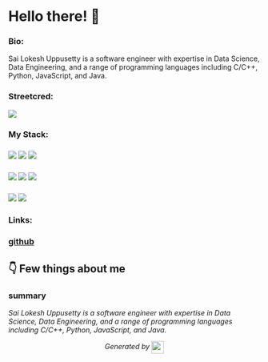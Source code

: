 
# Hello there! 👋


### Bio:

Sai Lokesh Uppusetty is a software engineer with expertise in Data Science, Data Engineering, and a range of programming languages including C/C++, Python, JavaScript, and Java.
            

### Streetcred:

<a href="https://www.tublian.com/profile/SaiLokeshUppusetty?ss=true"><img src="https://rd3ps1doua.execute-api.us-east-1.amazonaws.com/dev/ft/profile/streetcred/badge/SaiLokeshUppusetty?type=without_score"></a>

### My Stack:

### <img src="https://rd3ps1doua.execute-api.us-east-1.amazonaws.com/dev/ft/profile/streetcred/github/tag/Data%20Science"/> <img src="https://rd3ps1doua.execute-api.us-east-1.amazonaws.com/dev/ft/profile/streetcred/github/tag/Data%20Engineering"/> <img src="https://rd3ps1doua.execute-api.us-east-1.amazonaws.com/dev/ft/profile/streetcred/github/tag/C%2FC%2B%2B"/>

### <img src="https://rd3ps1doua.execute-api.us-east-1.amazonaws.com/dev/ft/profile/streetcred/github/tag/Python"/> <img src="https://rd3ps1doua.execute-api.us-east-1.amazonaws.com/dev/ft/profile/streetcred/github/tag/JavaScript"/> <img src="https://rd3ps1doua.execute-api.us-east-1.amazonaws.com/dev/ft/profile/streetcred/github/tag/Java"/>

### <img src="https://rd3ps1doua.execute-api.us-east-1.amazonaws.com/dev/ft/profile/streetcred/github/tag/Frontend"/> <img src="https://rd3ps1doua.execute-api.us-east-1.amazonaws.com/dev/ft/profile/streetcred/github/tag/Backend"/>

### Links:

### <a href="https://www.github.com/SaiLokeshUppusetty">github</a>

## 👇 Few things about me


<div>

            

### summary
*Sai Lokesh Uppusetty is a software engineer with expertise in Data Science, Data Engineering, and a range of programming languages including C/C++, Python, JavaScript, and Java.*

            
</div>




<p align="center">
<i>Generated by <a href="https://www.tublian.com/"><img src="https://tublian-newsletter-assets.s3.amazonaws.com/just-logo.png" width="25" style="vertical-align: middle"/></i>
</p>
